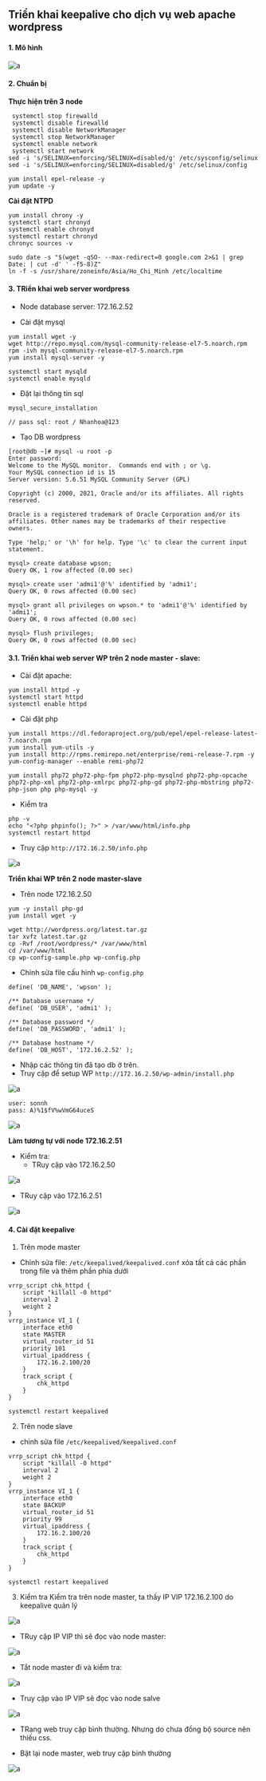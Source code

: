 ## Triển khai keepalive cho dịch vụ web apache wordpress

#### 1. Mô hình

![a](https://f5-zpcloud.zdn.vn/8336820427197055093/fb6206ae50ab94f5cdba.jpg)

#### 2. Chuẩn bị

**Thực hiện trên 3 node**

```
 systemctl stop firewalld
 systemctl disable firewalld
 systemctl disable NetworkManager
 systemctl stop NetworkManager
 systemctl enable network
 systemctl start network
sed -i 's/SELINUX=enforcing/SELINUX=disabled/g' /etc/sysconfig/selinux
sed -i 's/SELINUX=enforcing/SELINUX=disabled/g' /etc/selinux/config
```

```
yum install epel-release -y
yum update -y
```

**Cài đặt NTPD**

```
yum install chrony -y
systemctl start chronyd 
systemctl enable chronyd
systemctl restart chronyd 
chronyc sources -v
```

```
sudo date -s "$(wget -qSO- --max-redirect=0 google.com 2>&1 | grep Date: | cut -d' ' -f5-8)Z"
ln -f -s /usr/share/zoneinfo/Asia/Ho_Chi_Minh /etc/localtime
```

#### 3. TRiển khai web server wordpress

- Node database server: 172.16.2.52

- Cài đặt mysql   

```
yum install wget -y
wget http://repo.mysql.com/mysql-community-release-el7-5.noarch.rpm
rpm -ivh mysql-community-release-el7-5.noarch.rpm
yum install mysql-server -y
```

```
systemctl start mysqld
systemctl enable mysqld
```

- Đặt lại thông tin sql

```
mysql_secure_installation

// pass sql: root / Nhanhoa@123
```

- Tạo DB wordpress

```
[root@db ~]# mysql -u root -p
Enter password:
Welcome to the MySQL monitor.  Commands end with ; or \g.
Your MySQL connection id is 15
Server version: 5.6.51 MySQL Community Server (GPL)

Copyright (c) 2000, 2021, Oracle and/or its affiliates. All rights reserved.

Oracle is a registered trademark of Oracle Corporation and/or its
affiliates. Other names may be trademarks of their respective
owners.

Type 'help;' or '\h' for help. Type '\c' to clear the current input statement.

mysql> create database wpson;
Query OK, 1 row affected (0.00 sec)

mysql> create user 'admi1'@'%' identified by 'admi1';
Query OK, 0 rows affected (0.00 sec)

mysql> grant all privileges on wpson.* to 'admi1'@'%' identified by 'admi1';
Query OK, 0 rows affected (0.00 sec)

mysql> flush privileges;
Query OK, 0 rows affected (0.00 sec)

```


#### 3.1. Triển khai web server WP trên 2 node master - slave:

- Cài đặt apache:

```
yum install httpd -y
systemctl start httpd
systemctl enable httpd
```

- Cài đặt php 

```
yum install https://dl.fedoraproject.org/pub/epel/epel-release-latest-7.noarch.rpm
yum install yum-utils -y
yum install http://rpms.remirepo.net/enterprise/remi-release-7.rpm -y
yum-config-manager --enable remi-php72
```

```
yum install php72 php72-php-fpm php72-php-mysqlnd php72-php-opcache php72-php-xml php72-php-xmlrpc php72-php-gd php72-php-mbstring php72-php-json php php-mysql -y
```

- Kiểm tra 

```
php -v
echo "<?php phpinfo(); ?>" > /var/www/html/info.php
systemctl restart httpd
```

- Truy cập `http://172.16.2.50/info.php`

![a](https://f6-zpcloud.zdn.vn/1255369137499770994/1c877b055d03995dc012.jpg)

**Triển khai WP trên 2 node master-slave**

- Trên node 172.16.2.50

```
yum -y install php-gd
yum install wget -y
```

```
wget http://wordpress.org/latest.tar.gz
tar xvfz latest.tar.gz
cp -Rvf /root/wordpress/* /var/www/html
cd /var/www/html
cp wp-config-sample.php wp-config.php
```

- Chỉnh sửa file cấu hình `wp-config.php`

```
define( 'DB_NAME', 'wpson' );

/** Database username */
define( 'DB_USER', 'admi1' );

/** Database password */
define( 'DB_PASSWORD', 'admi1' );

/** Database hostname */
define( 'DB_HOST', '172.16.2.52' ); 
```

- Nhập các thông tin đã tạo db ở trên.
- Truy cập để setup WP `http://172.16.2.50/wp-admin/install.php`

![a](https://f6-zpcloud.zdn.vn/3190152511682391994/d68af3bb879d43c31a8c.jpg)

```
user: sonnh
pass: A)%1$fV%wVmG64uceS
```

![a](https://f5-zpcloud.zdn.vn/2224277224410106930/88e0f861964752190b56.jpg)

**Làm tương tự với node 172.16.2.51**
- Kiểm tra:
  - TRuy cập vào 172.16.2.50

![a](https://f5-zpcloud.zdn.vn/2224277224410106930/88e0f861964752190b56.jpg)

 - TRuy cập vào 172.16.2.51

![a](https://f6-zpcloud.zdn.vn/1286788576716198868/84da5af3e7d5238b7ac4.jpg)

#### 4. Cài đặt keepalive

1. Trên mode master

- Chỉnh sửa file: `/etc/keepalived/keepalived.conf` xóa tất cả các phần trong file và thêm phần phía dưới

```
vrrp_script chk_httpd {
    script "killall -0 httpd"
    interval 2
    weight 2
}
vrrp_instance VI_1 {
    interface eth0
    state MASTER
    virtual_router_id 51
    priority 101
    virtual_ipaddress {
        172.16.2.100/20
    }
    track_script {
        chk_httpd
    }
}

```

```
systemctl restart keepalived
```

2. Trên node slave

- chỉnh sửa file `/etc/keepalived/keepalived.conf`

```
vrrp_script chk_httpd {
    script "killall -0 httpd"
    interval 2
    weight 2
}
vrrp_instance VI_1 {
    interface eth0
    state BACKUP
    virtual_router_id 51
    priority 99
    virtual_ipaddress {
        172.16.2.100/20
    }
    track_script {
        chk_httpd
    }
}
```

```
systemctl restart keepalived
```

3. Kiểm tra 
Kiểm tra trên node master, ta thấy IP VIP 172.16.2.100 do keepalive quản lý

![a](/%E1%BA%A2o%20h%C3%B3a%20openstack/Keepalive/img/1.png)

- TRuy cập IP VIP thì sẽ đọc vào node master:

![a](https://f7-zpcloud.zdn.vn/78947708569948437/b92f551df23b36656f2a.jpg)

- Tắt node master đi và kiểm tra: 

![a](https://f6-zpcloud.zdn.vn/8145542103329010993/1e551996d4ec10b249fd.jpg)

  - Truy cập vào IP VIP sẽ đọc vào node salve

![a](https://f7-zpcloud.zdn.vn/1559456158878417699/4e08e3503376f728ae67.jpg)

  - TRang web truy cập bình thường. Nhưng do chưa đồng bộ source nên thiếu css.

- Bật lại node master, web truy cập bình thường

![a](https://f7-zpcloud.zdn.vn/78947708569948437/b92f551df23b36656f2a.jpg)